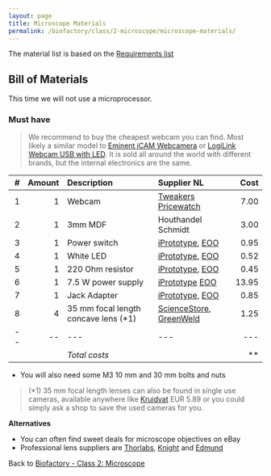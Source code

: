 ```yaml
---
layout: page
title: Microscope Materials
permalink: /biofactory/class/2-microscope/microscope-materials/
---
```


The material list is based on the [Requirements list](/biofactory/class/2-microscope/requirements/)

## Bill of Materials

This time we will not use a microprocessor.

### Must have

> We recommend to buy the cheapest webcam you can find. Most likely a similar model to [Eminent iCAM Webcamera](http://tweakers.net/pricewatch/275640/eminent-icam-webcamera-met-microfoon-(em1089).html) or [LogiLink Webcam USB with LED](http://tweakers.net/pricewatch/275550/logilink-webcam-usb-with-led.html). It is sold all around the world with different brands, but the internal electronics are the same.

|#|Amount|Description|Supplier NL|Cost|
|-:|----:|:---------|:-------|---:|
|1|1|Webcam|[Tweakers Pricewatch](http://tweakers.net/categorie/289/webcams/producten/#filter:q1bKL0pJLXLLTM1JUbJSKijKzCpW0oEIBucXlQDFEouT4SIFqcmeQHW6hrUA)|7.00|
|2|1|3mm MDF|Houthandel Schmidt|3.00|
|3|1|Power switch|[iPrototype](https://iprototype.nl/products/components/buttons-switches/rocker-switch-large), [EOO](http://www.eoo-bv.nl/index.php?_a=viewProd&productId=11596)|0.95|
|4|1|White LED|[iPrototype](https://iprototype.nl/products/components/led-lcd/ledwit), [EOO](http://www.eoo-bv.nl/index.php?_a=viewProd&productId=9088)|0.52|
|5|1|220 Ohm resistor|[iPrototype](https://iprototype.nl/products/components/resistors/220R), [EOO](http://www.eoo-bv.nl/index.php?_a=viewProd&productId=5785)|0.45|
|6|1|7.5 W power supply|[iPrototype](https://iprototype.nl/products/accessoires/power/adapter) [EOO](http://www.eoo-bv.nl/index.php?_a=viewProd&productId=11642)|13.95|
|7|1|Jack Adapter|[iPrototype](https://iprototype.nl/products/accessoires/power/DC-barrel-jack-adapter), [EOO](http://www.eoo-bv.nl/index.php?_a=viewProd&productId=3298)|0.85|
|8|4|35 mm focal length concave lens (*1)|[ScienceStore](http://www.sciencestore.co.uk/acatalog/Optical_Components.html), [GreenWeld](http://www.greenweld.co.uk/acatalog/Shop_Lenses_202.html)|1.25|
|--|--|---|---|---|
|||*Total costs*||**|

* You will also need some M3 10 mm and 30 mm bolts and nuts

> (*1) 35 mm focal length lenses can also be found in single use cameras, available anywhere like [Kruidvat](https://www.kruidvat.nl/agfaphoto-lebox-flash-camera/p/2224083) EUR 5.89 or you could simply ask a shop to save the used cameras for you.

**Alternatives**

* You can often find sweet deals for microscope objectives on eBay
* Professional lens suppliers are [Thorlabs](http://www.thorlabs.com), [Knight](http://www.knightoptical.com/) and [Edmund](http://www.edmundoptics.com)

Back to [Biofactory - Class 2: Microscope](/biofactory/class/2-microscope/)

